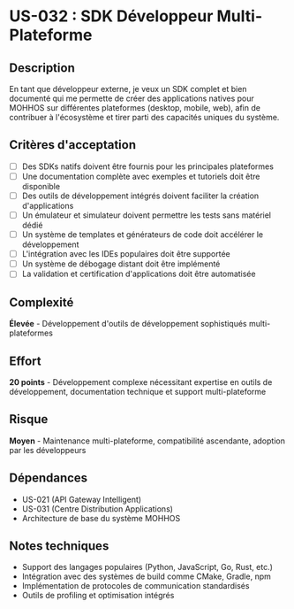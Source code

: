 # US-032 : SDK Développeur Multi-Plateforme

## Description
En tant que développeur externe, je veux un SDK complet et bien documenté qui me permette de créer des applications natives pour MOHHOS sur différentes plateformes (desktop, mobile, web), afin de contribuer à l'écosystème et tirer parti des capacités uniques du système.

## Critères d'acceptation
- [ ] Des SDKs natifs doivent être fournis pour les principales plateformes
- [ ] Une documentation complète avec exemples et tutoriels doit être disponible
- [ ] Des outils de développement intégrés doivent faciliter la création d'applications
- [ ] Un émulateur et simulateur doivent permettre les tests sans matériel dédié
- [ ] Un système de templates et générateurs de code doit accélérer le développement
- [ ] L'intégration avec les IDEs populaires doit être supportée
- [ ] Un système de débogage distant doit être implémenté
- [ ] La validation et certification d'applications doit être automatisée

## Complexité
**Élevée** - Développement d'outils de développement sophistiqués multi-plateformes

## Effort
**20 points** - Développement complexe nécessitant expertise en outils de développement, documentation technique et support multi-plateforme

## Risque
**Moyen** - Maintenance multi-plateforme, compatibilité ascendante, adoption par les développeurs

## Dépendances
- US-021 (API Gateway Intelligent)
- US-031 (Centre Distribution Applications)
- Architecture de base du système MOHHOS

## Notes techniques
- Support des langages populaires (Python, JavaScript, Go, Rust, etc.)
- Intégration avec des systèmes de build comme CMake, Gradle, npm
- Implémentation de protocoles de communication standardisés
- Outils de profiling et optimisation intégrés